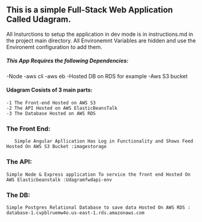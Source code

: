 ## This is a simple Full-Stack Web Application Called Udagram.

All Insturctions to setup the application in dev mode is in instructions.md in the project main directory.
All Environemnt Variables are hidden and use the Environemt configuration to add them.

##### This App Requires the following Dependencies:

-Node
-aws cli
-aws eb
-Hosted DB on RDS for example
-Aws S3 bucket


#### Udagram Cosists of 3 main parts:

    -1 The Front-end Hosted on AWS S3
    -2 The API Hosted on AWS ElasticBeansTalk
    -3 The Database Hosted on AWS RDS

### The Front End:

       Simple Angular Apllication Has Log in Functionality and Shows Feed Hosted On AWS S3 Bucket :imagestorage 

### The API:

    Simple Node & Express application To service the front end Hosted On AWS Elasticbeanstalk :Udagramfwdapi-env


### The DB:

    Simple Postgres Relational Database to save data Hosted On AWS RDS : database-1.cvpblruemw4o.us-east-1.rds.amazonaws.com